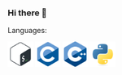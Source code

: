 ### Hi there 👋

Languages:

<p>
  <img src="https://raw.githubusercontent.com/devicons/devicon/master/icons/bash/bash-original.svg" width="50" height="50" />
  <img src="https://raw.githubusercontent.com/devicons/devicon/master/icons/c/c-original.svg" width="50" height="50" />
  <img src="https://raw.githubusercontent.com/devicons/devicon/master/icons/cplusplus/cplusplus-original.svg" width="50" height="50" />
  <img src="https://raw.githubusercontent.com/devicons/devicon/master/icons/python/python-original.svg" width="50" height="50" />
</p>

<!--
**Teodor1379/Teodor1379** is a ✨ _special_ ✨ repository because its `README.md` (this file) appears on your GitHub profile.

Here are some ideas to get you started:

- 🔭 I’m currently working on ...
- 🌱 I’m currently learning ...
- 👯 I’m looking to collaborate on ...
- 🤔 I’m looking for help with ...
- 💬 Ask me about ...
- 📫 How to reach me: ...
- 😄 Pronouns: ...
- ⚡ Fun fact: ...
-->
